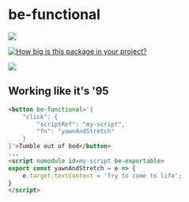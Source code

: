 # be-functional

<a href="https://nodei.co/npm/be-functional/"><img src="https://nodei.co/npm/be-functional.png"></a>


[![How big is this package in your project?](https://img.shields.io/bundlephobia/minzip/be-functional?style=for-the-badge)](https://bundlephobia.com/result?p=be-functional)

<img src="http://img.badgesize.io/https://cdn.jsdelivr.net/npm/be-functional?compression=gzip">

## Working like it's '95

```html
<button be-functional='{
    "click": {
        "scriptRef": "my-script",
        "fn": "yawnAndStretch"
    }
}'>Tumble out of bed</button>
...
<script nomodule id=my-script be-exportable>
export const yawnAndStretch = e => {
    e.target.textContent = 'Try to come to life';
}
</script>
```

